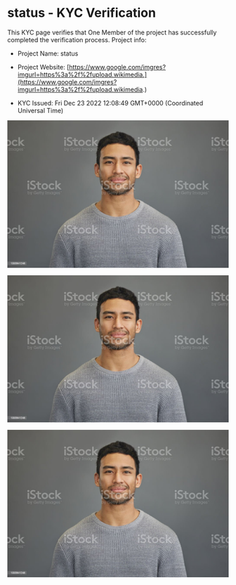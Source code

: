 # status - KYC Verification
		


This KYC page verifies that One Member of the project has successfully completed the verification process. Project info:
		


- Project Name: status
		

- Project Website: [https://www.google.com/imgres?imgurl=https%3a%2f%2fupload.wikimedia.](https://www.google.com/imgres?imgurl=https%3a%2f%2fupload.wikimedia.)
		

- KYC Issued: Fri Dec 23 2022 12:08:49 GMT+0000 (Coordinated Universal Time)
		


![This is an face image](./personFace.png)
		

![This is an cnic image](./cnicImage.png)
		

![This is an passport image](./passportImage.png)
	